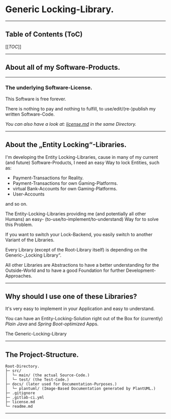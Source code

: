 # Generic Locking-Library.

---

## Table of Contents (ToC)

[[_TOC_]]

---

## About all of my Software-Products.


---

### The underlying Software-License.
This Software is free forever.

There is nothing to pay and nothing to fulfill, to use/edit/(re-)publish my written Software-Code.

*You can also have a look at: [license.md](license.md) in the same Directory.*

---

## About the „Entity Locking“-Libraries.
I'm developing the Entity Locking-Libraries, cause in many of my current (and future) Software-Products, I need an 
easy Way to lock Entities, such as:
* Payment-Transactions for Reality.
* Payment-Transactions for own Gaming-Platforms.
* virtual Bank-Accounts for own Gaming-Platforms.
* User-Accounts

and so on.

The Entity-Locking-Libraries providing me (and potentially all other Humans) an easy-
(to-use/to-implement/to-understand) Way for to solve this Problem.

If you want to switch your Lock-Backend, you easily switch to another Variant of the Libraries.

Every Library (except of the Root-Library itself) is depending on the Generic-„Locking Library“.

All other Libraries are Abstractions to have a better understanding for the Outside-World and to have a good 
Foundation for further Development-Approaches.

---

## Why should I use one of these Libraries?
It's very easy to implement in your Application and easy to understand.

You can have an Entity-Locking-Solution right out of the Box for (currently) _Plain Java_ and _Spring Boot-optimized_ 
Apps.

The Generic-Locking-Library 




---

## The Project-Structure.

```
Root-Directory.
├─ src/
│  └─ main/ (the actual Source-Code.)
│  └─ test/ (the Test-Code.)
├─ docs/ (later used for Documentation-Purposes.)
│  └─ plantuml/ (Image-Based Documentation generated by PlantUML.)
├─ .gitignore
├─ .gitlab-ci.yml
├─ license.md
└─ readme.md
```

---